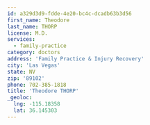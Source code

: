 ```yaml
---
id: a329d3d9-fdde-4e20-bc4c-dcadb63b3d56
first_name: Theodore
last_name: THORP
license: M.D.
services:
  - family-practice
category: doctors
address: 'Family Practice & Injury Recovery'
city: 'Las Vegas'
state: NV
zip: '89102'
phone: 702-385-1818
title: 'Theodore THORP'
_geoloc:
  lng: -115.18358
  lat: 36.145303
---
```

